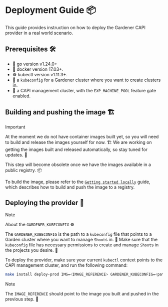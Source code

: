 # Deployment Guide 📦

This guide provides instruction on how to deploy the Gardener CAPI provider in a real world scenario.

## Prerequisites 🛠️
- 🦦 go version v1.24.0+
- 🐳 docker version 17.03+.
- ☸️ kubectl version v1.11.3+.
- 🌻 a `kubeconfig` for a Gardener cluster where you want to create clusters in.
- 🐢 a CAPI management cluster, with the `EXP_MACHINE_POOL` feature gate enabled.

## Building and pushing the image 🏗️

> [!IMPORTANT]
> At the moment we do not have container images built yet, so you will need to build and release the images yourself for now. 🏗️
> We are working on getting the images built and released automatically, so stay tuned for updates. 🚀
> 
> This step will become obsolete once we have the images available in a public registry. 📦

To build the image, please refer to the [`Getting started locally`](./getting-started-locally.md) guide, which describes how to build and push the image to a registry.

## Deploying the provider 🚀

> [!NOTE]
> About the `GARDENER_KUBECONFIG` ☸️
> 
> The `GARDENER_KUBECONFIG` is the path to a `kubeconfig` file that points to a Garden cluster where you want to manage `Shoot`s in. 🌱
> Make sure that the `kubeconfig` file has necessary permissions to create and manage `Shoot`s in the projects you desire. 🔐

To deploy the provider, make sure your current `kubectl` context points to the CAPI management cluster, and run the following command:

```sh
make install deploy-prod IMG=<IMAGE_REFERENCE> GARDENER_KUBECONFIG=<path/to/gardener/kubeconfig.yaml>
```

> [!NOTE]
> The `IMAGE_REFERENCE` should point to the image you built and pushed in the previous step. 🐳
